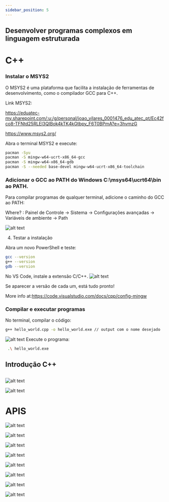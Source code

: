 ```yaml
---
sidebar_position: 5
---
```


## Desenvolver programas complexos em linguagem estruturada
# C++ 

###  Instalar o MSYS2
O MSYS2 é uma plataforma que facilita a instalação de ferramentas de desenvolvimento, como o compilador GCC para C++.

Link MSYS2:

https://eduatec-my.sharepoint.com/:u:/g/personal/joao_vilares_0001476_edu_atec_pt/Ec42fco8-TFNtd25RLEl3QIBok4kTK4kGtbpy_F6T0BPmA?e=3hvmzG

https://www.msys2.org/

Abra o terminal MSYS2 e execute:

```bash
pacman -Syu
pacman -S mingw-w64-ucrt-x86_64-gcc
pacman -S mingw-w64-x86_64-gdb
pacman -S --needed base-devel mingw-w64-ucrt-x86_64-toolchain

```

### Adicionar o GCC ao PATH do Windows C:\msys64\ucrt64\bin ao PATH.
Para compilar programas de qualquer terminal, adicione o caminho do GCC ao PATH:

Where?
: Painel de Controle → Sistema → Configurações avançadas → Variáveis de ambiente → Path


![alt text](image-1.png)

4. Testar a instalação

Abra um novo PowerShell e teste:

```bash
gcc --version
g++ --version
gdb --version

```

No VS Code, instale a extensão C/C++.
![alt text](image.png)

Se aparecer a versão de cada um, está tudo pronto!

More info at:https://code.visualstudio.com/docs/cpp/config-mingw

### Compilar e executar  programas
No terminal, compilar o código:

```bash
g++ hello_world.cpp -o hello_world.exe // output com o nome desejado
```
![alt text](image-4.png)
Execute o programa:

```bash
 .\ hello_world.exe
```
 ## Introdução C++

 ## 
 ![alt text](image-2.png)


 ![alt text](image-3.png)


 # APIS
 ![alt text](image-5.png)

 ![alt text](image-6.png)

 ![alt text](image-7.png)

 ![alt text](image-8.png)

 ![alt text](image-9.png)

 ![alt text](image-10.png)

 ![alt text](image-11.png)

 ![alt text](image-12.png)